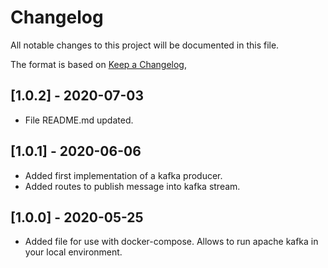 # Changelog
All notable changes to this project will be documented in this file.

The format is based on [Keep a Changelog](https://keepachangelog.com/en/1.0.0/),

## [1.0.2] - 2020-07-03
- File README.md updated.

## [1.0.1] - 2020-06-06
- Added first implementation of a kafka producer.
- Added routes to publish message into kafka stream.

## [1.0.0] - 2020-05-25
- Added file for use with docker-compose. Allows to run apache kafka in your local environment.

